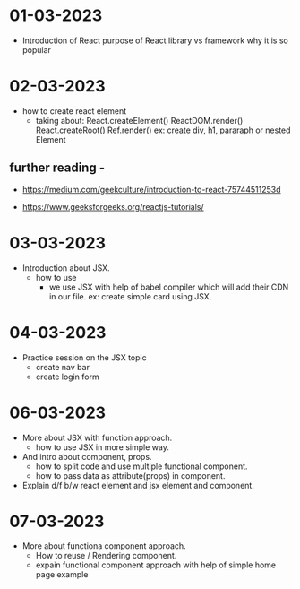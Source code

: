 # 01-03-2023
- Introduction of React
   purpose of React
   library vs framework
   why it is so popular

# 02-03-2023
- how to create react element
   - taking about:
      React.createElement()
      ReactDOM.render()
      React.createRoot()
      Ref.render()
    ex: create div, h1, pararaph or nested Element

## further reading -
- https://medium.com/geekculture/introduction-to-react-75744511253d

- https://www.geeksforgeeks.org/reactjs-tutorials/


# 03-03-2023
- Introduction about JSX.
   - how to use
      - we use JSX with help of babel compiler which will add their CDN in our file.
   ex: create simple card using JSX.

# 04-03-2023
- Practice session on the JSX topic
   - create nav bar
   - create login form


# 06-03-2023
- More about JSX with function approach.
   - how to use JSX in more simple way.
- And intro about component, props.
   - how to split code and use multiple functional component.
   - how to pass data as attribute(props) in component.
- Explain d/f b/w react element and jsx element and component.

# 07-03-2023
- More about functiona component approach.
   - How to reuse / Rendering component.
   - expain functional component approach with help of simple home page example


#


#


#


#
